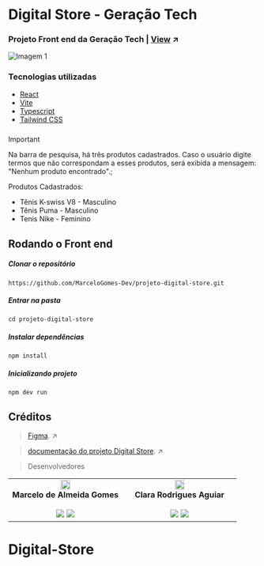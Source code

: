 
<h1>Digital Store - Geração Tech</h1>

### Projeto Front end da Geração Tech | [View](https://marcelogomes-dev.github.io/Projeto-Digital-Store/) ↗

<img src="https://github.com/user-attachments/assets/076e4023-8758-45fa-882b-60838350c595" alt="Imagem 1" style="margin-right: 10px;" />

###  Tecnologias utilizadas

- [React](https://react.dev/)
- [Vite](https://vitejs.dev/)
- [Typescript](https://www.typescriptlang.org/)
- [Tailwind CSS](https://tailwindcss.com/)

#####

> [!IMPORTANT]
> Na barra de pesquisa, há três produtos cadastrados. Caso o usuário digite termos que não correspondam a esses produtos, será exibida a mensagem: "Nenhum produto encontrado".;
> 
> Produtos Cadastrados: 
>  * Tênis K-swiss V8 - Masculino
>  * Tênis Puma - Masculino
>  * Tenis Nike - Feminino


##  Rodando o Front end

##### Clonar o repositório

```
https://github.com/MarceloGomes-Dev/projeto-digital-store.git
```

##### Entrar na pasta

```
cd projeto-digital-store 
```

##### Instalar dependências

```
npm install
```

##### Inicializando projeto
```
npm dev run
```

## Créditos

> [Figma](https://www.figma.com/design/cfb4F7ZXMFQmvmTn3PKI4z/DRIP-STORE---DIGITAL-COLLEGE?node-id=22-30). ↗

> [documentação do projeto Digital Store](https://github.com/MarceloGomes-Dev/projeto-digital-store2.git). ↗

> Desenvolvedores 

<table>
  <tr>
    <td align="center" width="50%">
      <img width="30%" src="https://github.com/MarceloGomes-Dev/git-aula-1/blob/main/mg.png?raw=true"/><br>
      <strong>Marcelo de Almeida Gomes</strong><br>
      <br/>
      <a href="https://github.com/MarceloGomes-Dev" target="_blank"><img loading="lazy" src="https://img.shields.io/badge/Github-000000?style=for-the-badge&logo=github&logoColor=white" target="_blank"></a>
      <a href="https://www.instagram.com/marcelogomes_dev/" target="_blank"><img loading="lazy" src="https://img.shields.io/badge/Instagram-E4405F?style=for-the-badge&logo=instagram&logoColor=white" target="_blank"></a>
        <a href="" target="_blank"></a>
    </td>
    <td align="center" width="50%">
      <img width="30%" src="https://github.com/MarceloGomes-Dev/git-aula-1/blob/main/cr.png?raw=true"/><br>
      <strong>Clara Rodrigues Aguiar</strong><br>
      <br />
      <a href="link-github" target="_blank"><img loading="lazy" src="https://img.shields.io/badge/Github-000000?style=for-the-badge&logo=github&logoColor=white" target="_blank"></a>
      <a href="linkedin" target="_blank"><img loading="lazy" src="https://img.shields.io/badge/Linkedin-0b7cb0?style=for-the-badge&logo=linkedin&logoColor=white" target="_blank"></a>
    </td>
  </tr>
</table>


# Digital-Store

